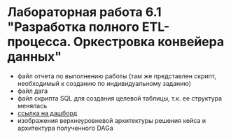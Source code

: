 # Лабораторная работа 6.1 "Разработка полного ETL-процесса. Оркестровка конвейера данных"
* файл отчета по выполнению работы (там же представлен скрипт, необходимый к созданию по индивидуальному заданию)
* файл дага
* файл скрипта SQL для создания целевой таблицы, т.к. ее структура менялась
* [ссылка на дашборд](https://datalens.yandex.cloud/t01y0bhyvop6f)
* изображения верхнеуровневой архитектуры решения кейса и архитектура полученного DAGа
